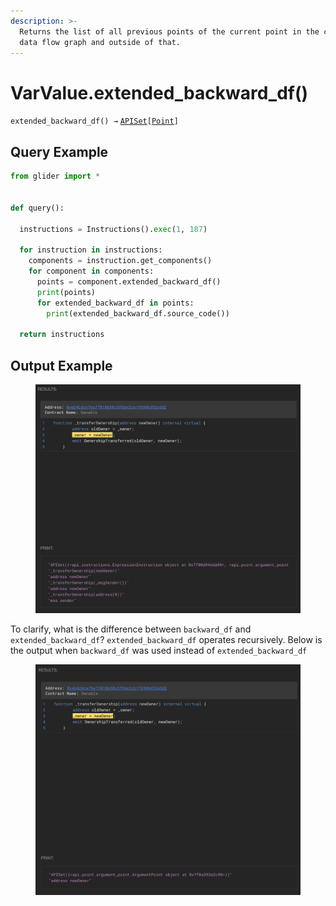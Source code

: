 ```yaml
---
description: >-
  Returns the list of all previous points of the current point in the current
  data flow graph and outside of that.
---
```


# VarValue.extended\_backward\_df()

`extended_backward_df() →` [`APISet`](../../iterables/apiset.md)`[`[`Point`](../point/)`]`



## Query Example

```python
from glider import *


def query():

  instructions = Instructions().exec(1, 187)

  for instruction in instructions:
    components = instruction.get_components()
    for component in components:
      points = component.extended_backward_df()
      print(points)
      for extended_backward_df in points:
        print(extended_backward_df.source_code())

  return instructions
```

## Output Example

<figure><img src="../../../.gitbook/assets/image (15) (1) (1).png" alt=""><figcaption></figcaption></figure>

To clarify, what is the difference between `backward_df` and `extended_backward_df`? `extended_backward_df` operates recursively. Below is the output when `backward_df` was used instead of `extended_backward_df`

<figure><img src="../../../.gitbook/assets/image (16) (1) (1).png" alt=""><figcaption></figcaption></figure>
